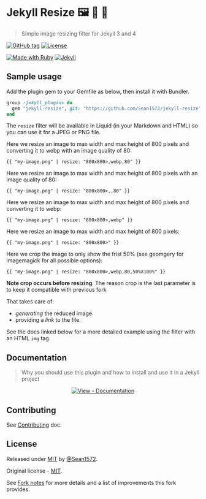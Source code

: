 # Jekyll Resize 🖼 🤏 🔬
> Simple image resizing filter for Jekyll 3 and 4

[![GitHub tag](https://img.shields.io/github/tag/Sean1572/jekyll-resize)](https://github.com/Sean1572/jekyll-resize/tags/ "Go to GitHub tags")
[![License](https://img.shields.io/badge/License-MIT-blue.svg)](#license "Go to License section")

[![Made with Ruby](https://img.shields.io/badge/Ruby->=2.6-blue.svg?logo=ruby)](https://ruby-lang.org "Go to Ruby homepage")
[![Jekyll](https://img.shields.io/badge/jekyll->=3.3,_4.x-blue.svg?logo=jekyll)](https://jekyllrb.com "Go to Jekyll homepage")


## Sample usage

Add the plugin gem to your Gemfile as below, then install it with Bundler.

```ruby
group :jekyll_plugins do
  gem "jekyll-resize", git: "https://github.com/Sean1572/jekyll-resize"
end
```

The `resize` filter will be available in Liquid (in your Markdown and HTML) so you can use it for a JPEG or PNG file.

Here we resize an image to max width and max height of 800 pixels and converting it to webp with an image quality of 80:

```liquid
{{ "my-image.png" | resize: "800x800>,webp,80" }}
```

Here we resize an image to max width and max height of 800 pixels with an image quality of 80:

```liquid
{{ "my-image.png" | resize: "800x800>,,80" }}
```

Here we resize an image to max width and max height of 800 pixels and converting it to webp:

```liquid
{{ "my-image.png" | resize: "800x800>,webp" }}
```

Here we resize an image to max width and max height of 800 pixels:

```liquid
{{ "my-image.png" | resize: "800x800>" }}
```

Here we crop the image to only show the frist 50% (see geomgery for imagemagick for all possible options):

```liquid
{{ "my-image.png" | resize: "800x800>,webp,80,50%X100%" }}
```
**Note crop occurs before resizing**. The reason crop is the last parameter is to keep it compatible with previous fork

That takes care of:

- _generating_ the reduced image.
- providing a _link_ to the file.

See the docs linked below for a more detailed example using the filter with an HTML `img` tag.


## Documentation
> Why you should use this plugin and how to install and use it in a Jekyll project

<div align="center">

[![View - Documentation](https://img.shields.io/badge/View-Documentation-blue?style=for-the-badge)](/docs/ "Go to docs")

</div>


## Contributing

See [Contributing](/CONTRIBUTING.md) doc.


## License

Released under [MIT](/LICENSE) by [@Sean1572](https://github.com/Sean1572).

Original license - [MIT](/LICENSE-source).

See [Fork notes](/docs/fork-notes.md) for more details and a list of improvements this fork provides.
